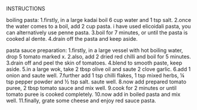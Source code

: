 INSTRUCTIONS
 
boiling pasta:
1.firstly, in a large kadai boil 6 cup water and 1 tsp salt.
2.once the water comes to a boil, add 2 cup pasta. i have used elicoidali pasta, you can alternatively use penne pasta.
3.boil for 7 minutes, or until the pasta is cooked al dente.
4.drain off the pasta and keep aside.

pasta sauce preparation:
1.firstly, in a large vessel with hot boiling water, drop 5 tomato marked x.
2.also, add 2 dried red chilli and boil for 5 minutes.
3.drain off and peel the skin of tomatoes.
4.blend to smooth paste, keep aside.
5.in a large wok, take 2 tbsp olive oil and saute 2 clove garlic.
6.add 1 onion and saute well.
7.further add 1 tsp chilli flakes, 1 tsp mixed herbs, ¼ tsp pepper powder and ½ tsp salt. saute well.
8.now add prepared tomato puree, 2 tbsp tomato sauce and mix well.
9.cook for 2 minutes or until tomato puree is cooked completely.
10.now add in boiled pasta and mix well.
11.finally, grate some cheese and enjoy red sauce pasta.